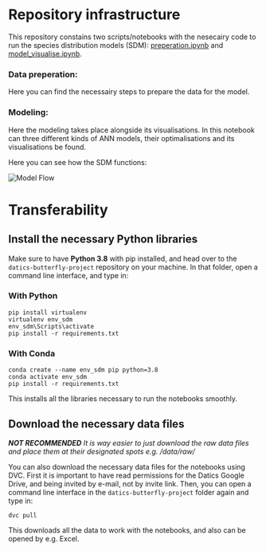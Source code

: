 # Repository infrastructure
This repository constains two scripts/notebooks with the nesecairy code to run the species distribution models (SDM): [preperation.ipynb](https://git.fhict.nl/I344070/datics-butterfly-project/-/blob/development/src/preparation.ipynb) and [model_visualise.ipynb](https://git.fhict.nl/I344070/datics-butterfly-project/-/blob/development/src/model_visualise.ipynb).

### Data preperation:
Here you can find the necessairy steps to prepare the data for the model.

### Modeling:
Here the modeling takes place alongside its visualisations. In this notebook can three different kinds of ANN models, their optimalisations and its visualisations be found.

Here you can see how the SDM functions:

![Model Flow](https://i.ibb.co/2MJW0TH/sdm-pipeline.png "Model Flow")  


# Transferability

## Install the necessary Python libraries

Make sure to have **Python 3.8** with pip installed, and head over to the `datics-butterfly-project` repository on your machine. In that folder, open a command line interface, and type in:

### With Python
```
pip install virtualenv
virtualenv env_sdm
env_sdm\Scripts\activate
pip install -r requirements.txt
```

### With Conda
```
conda create --name env_sdm pip python=3.8
conda activate env_sdm
pip install -r requirements.txt
```

This installs all the libraries necessary to run the notebooks smoothly. 

## Download the necessary data files
***NOT RECOMMENDED** It is way easier to just download the raw data files and place them at their designated spots e.g. /data/raw/*

You can also download the necessary data files for the notebooks using DVC. First it is important to have read permissions for the Datics Google Drive, and being invited by e-mail, not by invite link. Then, you can open a command line interface in the `datics-butterfly-project` folder again and type in:
```
dvc pull
```
This downloads all the data to work with the notebooks, and also can be opened by e.g. Excel.